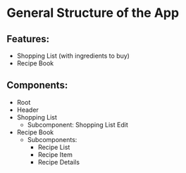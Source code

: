# General Structure of the App

## Features:
- Shopping List (with ingredients to buy)
- Recipe Book

## Components:
- Root
- Header
- Shopping List
    - Subcomponent: Shopping List Edit
- Recipe Book
    - Subcomponents:
        - Recipe List
        - Recipe Item
        - Recipe Details
